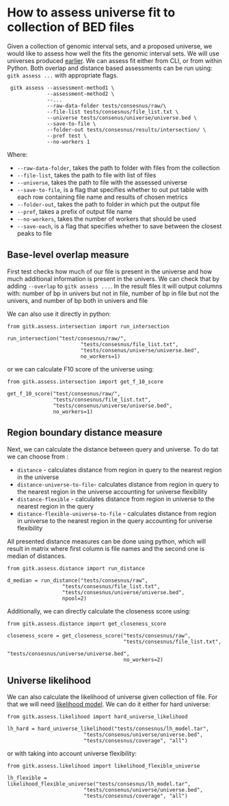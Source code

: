 # How to assess universe fit to collection of BED files

Given a collection of genomic interval sets, and a proposed universe, we would like to assess how well the fits the genomic interval sets.
We will use universes produced [earlier](consensus-peaks.md). We can assess fit either from CLI, or from within Python. Both overlap and distance based assessments can be run using: `gitk assess ...` with appropriate flags.

```
 gitk assess --assessment-method1 \
             --assessment-method2 \
             --...
             --raw-data-folder tests/consesnus/raw/\
             --file-list tests/consesnus/file_list.txt \
             --universe tests/consenus/universe/universe.bed \
             --save-to-file \
             --folder-out tests/consesnus/results/intersection/ \
             --pref test \
             --no-workers 1
```
Where:

- ``--raw-data-folder``, takes the path to folder with files from the collection
- ``--file-list``, takes the path to file with list of files
- ``--universe``, takes the path to file with the assessed universe
- ``--save-to-file``,  is a flag that specifies whether to out put table with each row 
containing file name and results of chosen metrics
- ``--folder-out``, takes the path to folder in which put the output file
- ``--pref``, takes a prefix of output file name
- ``--no-workers``, takes the number of workers that should be used
- ``--save-each``, is a flag that specifies whether to save between the closest peaks to file

## Base-level  overlap measure
First test checks how much of our file is present in the universe and how much 
additional information is present in the univers. We can check that by adding ```--overlap``` to ```gitk assess ...```. In the result files it will output columns with: number of bp in univers but not in file, number of bp in file but not the univers, and number of bp both in univers and file

We can also use it directly in python:

```
from gitk.assess.intersection import run_intersection

run_intersection("test/consesnus/raw/",
                        "tests/consesnus/file_list.txt",
                        "tests/consenus/universe/universe.bed",
                        no_workers=1)
```
or we can calculate F10 score of the universe using:

```
from gitk.assess.intersection import get_f_10_score

get_f_10_score("test/consesnus/raw/",
               "tests/consesnus/file_list.txt",
               "tests/consenus/universe/universe.bed",
               no_workers=1)
```

## Region boundary distance measure
Next, we can calculate the distance between query and universe. To do tat we can choose from :
 - ```distance``` - calculates distance from region in query to the nearest region in the universe
 - ```distance-universe-to-file```- calculates distance from region in query to the nearest region in the universe accounting for universe flexibility
 - ```distance-flexible``` - calculates distance from region in universe to the nearest region in the query
 - ```distance-flexible-universe-to-file``` - calculates distance from region in universe to the nearest region in the query accounting for universe flexibility


All presented distance measures can be done using python, which will result in matrix where first column is file names and the second one is median of distances. 

```
from gitk.assess.distance import run_distance

d_median = run_distance("tests/consesnus/raw",
                  "tests/consesnus/file_list.txt",
                  "tests/consesnus/universe/universe.bed",
                  npool=2)
```
Additionally, we can directly calculate the closeness score using:

```
from gitk.assess.distance import get_closeness_score

closeness_score = get_closeness_score("tests/consesnus/raw",
                                      "tests/consesnus/file_list.txt",
                                      "tests/consesnus/universe/universe.bed",
                                      no_workers=2)
```


## Universe likelihood

We can also calculate the likelihood of universe given collection of file. For that we
will need [likelihood model](consensus-peaks.md#making-likelihood-model-). We can do it
either for hard universe:

```
from gitk.assess.likelihood import hard_universe_likelihood

lh_hard = hard_universe_likelihood("tests/consesnus/lh_model.tar",
                         "tests/consenus/universe/universe.bed",
                         "tests/consesnus/coverage", "all")
```

or with taking into account universe flexibility:

```
from gitk.assess.likelihood import likelihood_flexible_universe

lh_flexible = likelihood_flexible_universe("tests/consesnus/lh_model.tar",
                         "tests/consenus/universe/universe.bed",
                         "tests/consesnus/coverage", "all")
```